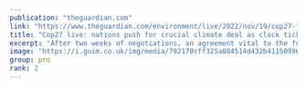 ```yaml
---
publication: "theguardian.com"
link: "https://www.theguardian.com/environment/live/2022/nov/19/cop27-fears-15c-target-danger-negotiations-overrun-live"
title: "Cop27 live: nations push for crucial climate deal as clock ticks down"
excerpt: "After two weeks of negotiations, an agreement vital to the future of earth is yet to be agreed"
image: "https://i.guim.co.uk/img/media/702170cff325a884514d432b411509962587e790/0_132_3500_2101/master/3500.jpg?width=1200&height=630&quality=85&auto=format&fit=crop&overlay-align=bottom%2Cleft&overlay-width=100p&overlay-base64=L2ltZy9zdGF0aWMvb3ZlcmxheXMvdGctbGl2ZS5wbmc&enable=upscale&s=03cab6e10b8ca2b9dd726b759e18b6e2"
group: pro
rank: 2
---
```

